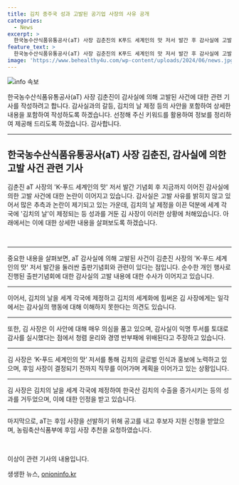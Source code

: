 ```yaml
---
title: 김치 종주국 성과 고발된 공기업 사장의 사유 공개
categories:
  - News
excerpt: >
  한국농수산식품유통공사(aT) 사장 김춘진의 K푸드 세계인의 맛 저서 발간 후 감사실에 고발 당한 사안이 논란을 빚고 있다. 사장은 출간기념회에 직원 참석을 독려한 정황을 부인하고, 고발 사유를 공개할 수 없다고 밝혀 경찰 수사로 이어졌다. 내부에서는 이같은 고발의 이유에 대한 의문이 제기되고 있으며, 현재 후임 사장 선발이 진행 중이다. 이에 대한 논란이 지속되고 있는 가운데 김 사장은 활동을 계속하고 있는 상황이다. (요약문 종료)
feature_text: >
  한국농수산식품유통공사(aT) 사장 김춘진의 K푸드 세계인의 맛 저서 발간 후 감사실에 고발 당한 사안이 논란을 빚고 있다. 사장은 출간기념회에 직원 참석을 독려한 정황을 부인하고, 고발 사유를 공개할 수 없다고 밝혀 경찰 수사로 이어졌다. 내부에서는 이같은 고발의 이유에 대한 의문이 제기되고 있으며, 현재 후임 사장 선발이 진행 중이다. 이에 대한 논란이 지속되고 있는 가운데 김 사장은 활동을 계속하고 있는 상황이다. (요약문 종료)
image: 'https://www.behealthy4u.com/wp-content/uploads/2024/06/news.jpg'
---
```


<p><img src="https://www.behealthy4u.com/wp-content/uploads/2024/06/news.jpg" alt="info 속보" /></p>

<p>한국농수산식품유통공사(aT) 사장 김춘진이 감사실에 의해 고발된 사건에 대한 관련 기사를 작성하려고 합니다. 감사실과의 갈등, 김치의 날 제정 등의 사안을 포함하여 상세한 내용을 포함하여 작성하도록 하겠습니다. 선정해 주신 키워드를 활용하여 정보를 정리하여 제공해 드리도록 하겠습니다. 감사합니다.</p>

<hr />

<h2 data-ke-size="size26">한국농수산식품유통공사(aT) 사장 김춘진, 감사실에 의한 고발 사건 관련 기사</h2>

<p>김춘진 aT 사장의 'K-푸드 세계인의 맛' 저서 발간 기념회 후 지금까지 이어진 감사실에 의한 고발 사건에 대한 논란이 이어지고 있습니다. 감사실은 고발 사유를 밝히지 않고 있어서 많은 추측과 논란이 제기되고 있는 가운데, 김치의 날 제정을 이끈 덕분에 세계 각국에 '김치의 날'이 제정되는 등 성과를 거둔 김 사장이 이러한 상황에 처해있습니다. 아래에서는 이에 대한 상세한 내용을 살펴보도록 하겠습니다.</p>

<p data-ke-size="size16">&nbsp;</p>

<hr />

<p>중요한 내용을 살펴보면, aT 감사실에 의해 고발된 사건이 김춘진 사장의 'K-푸드 세계인의 맛' 저서 발간을 둘러싼 출판기념회와 관련이 있다는 점입니다. 순수한 개인 행사로 진행된 출판기념회에 대한 감사실의 고발 내용에 대한 수사가 이어지고 있습니다.</p>

<hr />

<p>이어서, 김치의 날을 세계 각국에 제정하고 김치의 세계화에 힘써온 김 사장에게는 일각에서는 감사실의 행동에 대해 이해하지 못한다는 의견도 있습니다. </p>

<hr />

<p>또한, 김 사장은 이 사안에 대해 매우 의심을 품고 있으며, 감사실이 익명 투서를 토대로 감사를 실시했다는 점에서 청렴 윤리와 경영 반부패에 위배된다고 주장하고 있습니다.</p>

<hr />

<p>김 사장은 ‘K-푸드 세계인의 맛’ 저서를 통해 김치의 글로벌 인식과 홍보에 노력하고 있으며, 후임 사장이 결정되기 전까지 직무를 이어가며 계획을 이어가고 있는 상황입니다.</p>

<hr />

<p>김 사장은 김치의 날을 세계 각국에 제정하여 한국산 김치의 수출을 증가시키는 등의 성과를 거두었으며, 이에 대한 인정을 받고 있습니다.</p>

<hr />

<p>마지막으로, aT는 후임 사장을 선발하기 위해 공고를 내고 후보자 지원 신청을 받았으며, 농림축산식품부에 후임 사장 추천을 요청하였습니다.</p>

<p data-ke-size="size16">&nbsp;</p>

<p>이상이 관련 기사의 내용입니다.</p>
생생한 뉴스, <a href="https://onioninfo.kr" rel="dofollow">onioninfo.kr</a>


